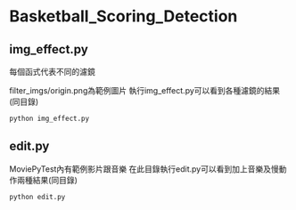 # Basketball_Scoring_Detection

## img_effect.py

每個函式代表不同的濾鏡

filter_imgs/origin.png為範例圖片
執行img_effect.py可以看到各種濾鏡的結果(同目錄)
```python
python img_effect.py
```

## edit.py
MoviePyTest內有範例影片跟音樂
在此目錄執行edit.py可以看到加上音樂及慢動作兩種結果(同目錄)
```python
python edit.py
```